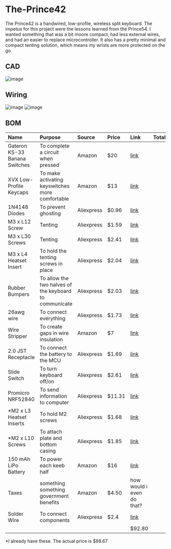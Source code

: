 # The-Prince42

The Prince42 is a handwired, low-profile, wireless split keyboard. The impetus for this project were the lessons learned from the Prince54. I wanted something that was a bit moore compact, had less external wires, and had an easier to replace microcontroller. It also has a pretty minimal and compact tenting solution, which means my wrists are more protected on the go.

## CAD
![image](https://github.com/user-attachments/assets/3095d848-6b71-418e-b326-02d3905ad707)


## Wiring
![image](https://github.com/user-attachments/assets/5b49fce2-1a28-4607-9027-d6fb44437955)
![image](https://github.com/user-attachments/assets/efb41622-3946-4931-8752-e6d1a9140abf)

## BOM
| Name   | Purpose      | Source         | Price | Link | Total|
|:-------|:-------------|:---------------|:------|:------|:----------|
| Gateron KS-33 Banana Switches | To complete a circuit when pressed | Amazon | $20 |[link](https://www.amazon.com/gp/product/B0D22TVSZZ/ref=ox_sc_act_title_7?smid=A3TKBP5XSITCSE&psc=1 )|
| XVX Low-Profile Keycaps | To make activating keyswitches more comfortable | Amazon | $13 |[link](https://www.amazon.com/gp/product/B0DHZRD5H1/ref=ox_sc_act_title_2?smid=AFB5KTL5FE772&th=1)|
|1N4148 Diodes|To prevent ghosting|Aliexpress|$0.96|[link](https://www.aliexpress.com/item/3256806021685533.html?spm=a2g0o.cart.0.0.1e9838daxaHgEB&mp=1&pdp_npi=5%40dis%21USD%21USD%200.96%21USD%200.96%21%21USD%200.96%21%21%21%402101c67a17517354003041769e3ffd%2112000039153703488%21ct%21US%216369324848%21%211%210&_gl=1*dhohum*_gcl_aw*R0NMLjE3NDg2NDY3NzguQ2p3S0NBandydVhCQmhBckVpd0FDQlJ0SGY0Y1FsdERxTktaektpTjZvQXhCbXFSMlVYNXRxb3pmckRVNE92VTQ4VkNDU2xpWFhZYlFob0NZMzRRQXZEX0J3RQ..*_gcl_dc*R0NMLjE3NDg2NDY3NzguQ2p3S0NBandydVhCQmhBckVpd0FDQlJ0SGY0Y1FsdERxTktaektpTjZvQXhCbXFSMlVYNXRxb3pmckRVNE92VTQ4VkNDU2xpWFhZYlFob0NZMzRRQXZEX0J3RQ..*_gcl_au*Mjc3OTY4OTE5LjE3NDcyNzI0MDM.*_ga*MTg4Nzg1MzEwLjE3NTE2Njc3MDQ.*_ga_VED1YSGNC7*czE3NTE3MzM0MjkkbzMkZzEkdDE3NTE3MzU0MDEkajYwJGwwJGgw)|
| M3 x L12 Screw| Tenting | Aliexpress | $1.59 |[link](https://www.aliexpress.com/item/2255800598515019.html?spm=a2g0o.cart.0.0.6b6638daq4cyGf&mp=1&pdp_npi=5%40dis%21USD%21USD%201.63%21USD%201.59%21%21USD%201.59%21%21%21%402103247417516677501702212e7532%2112000036122606126%21ct%21US%216369324848%21%211%210&_gl=1*1gflyaa*_gcl_aw*R0NMLjE3NDg2NDY3NzguQ2p3S0NBandydVhCQmhBckVpd0FDQlJ0SGY0Y1FsdERxTktaektpTjZvQXhCbXFSMlVYNXRxb3pmckRVNE92VTQ4VkNDU2xpWFhZYlFob0NZMzRRQXZEX0J3RQ..*_gcl_dc*R0NMLjE3NDg2NDY3NzguQ2p3S0NBandydVhCQmhBckVpd0FDQlJ0SGY0Y1FsdERxTktaektpTjZvQXhCbXFSMlVYNXRxb3pmckRVNE92VTQ4VkNDU2xpWFhZYlFob0NZMzRRQXZEX0J3RQ..*_gcl_au*Mjc3OTY4OTE5LjE3NDcyNzI0MDM.*_ga*MTg4Nzg1MzEwLjE3NTE2Njc3MDQ.*_ga_VED1YSGNC7*czE3NTE2Njc3MDMkbzEkZzEkdDE3NTE2Njc3NTEkajEyJGwwJGgw)|
| M3 x L30 Screws | Tenting | Aliexpress | $2.41 |[link](https://www.aliexpress.com/item/2255800598515019.html?spm=a2g0o.cart.0.0.6b6638daq4cyGf&mp=1&pdp_npi=5%40dis%21USD%21USD%202.49%21USD%202.41%21%21USD%202.41%21%21%21%402103247417516677501702212e7532%2112000036122606133%21ct%21US%216369324848%21%211%210&_gl=1*1gflyaa*_gcl_aw*R0NMLjE3NDg2NDY3NzguQ2p3S0NBandydVhCQmhBckVpd0FDQlJ0SGY0Y1FsdERxTktaektpTjZvQXhCbXFSMlVYNXRxb3pmckRVNE92VTQ4VkNDU2xpWFhZYlFob0NZMzRRQXZEX0J3RQ..*_gcl_dc*R0NMLjE3NDg2NDY3NzguQ2p3S0NBandydVhCQmhBckVpd0FDQlJ0SGY0Y1FsdERxTktaektpTjZvQXhCbXFSMlVYNXRxb3pmckRVNE92VTQ4VkNDU2xpWFhZYlFob0NZMzRRQXZEX0J3RQ..*_gcl_au*Mjc3OTY4OTE5LjE3NDcyNzI0MDM.*_ga*MTg4Nzg1MzEwLjE3NTE2Njc3MDQ.*_ga_VED1YSGNC7*czE3NTE2Njc3MDMkbzEkZzEkdDE3NTE2Njc3NTEkajEyJGwwJGgw)|
|M3 x L4 Heatset Insert|To hold the tenting screws in place|Aliexpress|$2.04|[link](https://www.aliexpress.com/item/3256803396040989.html?spm=a2g0o.cart.0.0.1e9838da38rWg8&mp=1&pdp_npi=5%40dis%21USD%21USD%202.28%21USD%202.04%21%21USD%202.04%21%21%21%40210318e817517340537932282e1693%2112000026370649758%21ct%21US%216369324848%21%211%210&_gl=1*1ylspev*_gcl_aw*R0NMLjE3NDg2NDY3NzguQ2p3S0NBandydVhCQmhBckVpd0FDQlJ0SGY0Y1FsdERxTktaektpTjZvQXhCbXFSMlVYNXRxb3pmckRVNE92VTQ4VkNDU2xpWFhZYlFob0NZMzRRQXZEX0J3RQ..*_gcl_dc*R0NMLjE3NDg2NDY3NzguQ2p3S0NBandydVhCQmhBckVpd0FDQlJ0SGY0Y1FsdERxTktaektpTjZvQXhCbXFSMlVYNXRxb3pmckRVNE92VTQ4VkNDU2xpWFhZYlFob0NZMzRRQXZEX0J3RQ..*_gcl_au*Mjc3OTY4OTE5LjE3NDcyNzI0MDM.*_ga*MTg4Nzg1MzEwLjE3NTE2Njc3MDQ.*_ga_VED1YSGNC7*czE3NTE3MzM0MjkkbzMkZzEkdDE3NTE3MzQwNDIkajMyJGwwJGgw)|
| Rubber Bumpers | To allow the two halves of the keyboard to communicate | Aliexpress | $2.03 |[link](https://www.aliexpress.com/item/3256807001730403.html?spm=a2g0o.cart.0.0.6b6638daq4cyGf&mp=1&pdp_npi=5%40dis%21USD%21USD%204.07%21USD%202.03%21%21USD%202.03%21%21%21%402103247417516677501702212e7532%2112000039741245028%21ct%21US%216369324848%21%211%210&_gl=1*1lnn9fa*_gcl_aw*R0NMLjE3NDg2NDY3NzguQ2p3S0NBandydVhCQmhBckVpd0FDQlJ0SGY0Y1FsdERxTktaektpTjZvQXhCbXFSMlVYNXRxb3pmckRVNE92VTQ4VkNDU2xpWFhZYlFob0NZMzRRQXZEX0J3RQ..*_gcl_dc*R0NMLjE3NDg2NDY3NzguQ2p3S0NBandydVhCQmhBckVpd0FDQlJ0SGY0Y1FsdERxTktaektpTjZvQXhCbXFSMlVYNXRxb3pmckRVNE92VTQ4VkNDU2xpWFhZYlFob0NZMzRRQXZEX0J3RQ..*_gcl_au*Mjc3OTY4OTE5LjE3NDcyNzI0MDM.*_ga*MTg4Nzg1MzEwLjE3NTE2Njc3MDQ.*_ga_VED1YSGNC7*czE3NTE2Njc3MDMkbzEkZzEkdDE3NTE2Njc5ODMkajUzJGwwJGgw)|
| 26awg wire | To connect everything | Aliexpress | $1.73 |[link](https://www.aliexpress.com/item/3256805135541457.html?spm=a2g0o.cart.0.0.6b6638daq4cyGf&mp=1&pdp_npi=5%40dis%21USD%21USD%202.72%21USD%202.53%21%21USD%202.53%21%21%21%402103247417516677501702212e7532%2112000041482104473%21ct%21US%216369324848%21%211%210&_gl=1*dj12ts*_gcl_aw*R0NMLjE3NDg2NDY3NzguQ2p3S0NBandydVhCQmhBckVpd0FDQlJ0SGY0Y1FsdERxTktaektpTjZvQXhCbXFSMlVYNXRxb3pmckRVNE92VTQ4VkNDU2xpWFhZYlFob0NZMzRRQXZEX0J3RQ..*_gcl_dc*R0NMLjE3NDg2NDY3NzguQ2p3S0NBandydVhCQmhBckVpd0FDQlJ0SGY0Y1FsdERxTktaektpTjZvQXhCbXFSMlVYNXRxb3pmckRVNE92VTQ4VkNDU2xpWFhZYlFob0NZMzRRQXZEX0J3RQ..*_gcl_au*Mjc3OTY4OTE5LjE3NDcyNzI0MDM.*_ga*MTg4Nzg1MzEwLjE3NTE2Njc3MDQ.*_ga_VED1YSGNC7*czE3NTE2Njc3MDMkbzEkZzEkdDE3NTE2NjgwMzIkajQkbDAkaDA.)|
|Wire Stripper|To create gaps in wire insulation|Amazon|$7|[link](https://www.amazon.com/gp/product/B07D25N45F/ref=ox_sc_act_title_5?smid=ATB7GMXHTWNOH&psc=1)|
| 2.0 JST Receptacle | To connect the battery to the MCU | Aliexpress | $1.69 |[link](https://www.aliexpress.com/item/3256803204628036.html?spm=a2g0o.cart.0.0.6b6638daq4cyGf&mp=1&pdp_npi=5%40dis%21USD%21USD%201.74%21USD%201.69%21%21USD%201.69%21%21%21%402103247417516677501702212e7532%2112000025564240286%21ct%21US%216369324848%21%211%210&_gl=1*kjoaut*_gcl_aw*R0NMLjE3NDg2NDY3NzguQ2p3S0NBandydVhCQmhBckVpd0FDQlJ0SGY0Y1FsdERxTktaektpTjZvQXhCbXFSMlVYNXRxb3pmckRVNE92VTQ4VkNDU2xpWFhZYlFob0NZMzRRQXZEX0J3RQ..*_gcl_dc*R0NMLjE3NDg2NDY3NzguQ2p3S0NBandydVhCQmhBckVpd0FDQlJ0SGY0Y1FsdERxTktaektpTjZvQXhCbXFSMlVYNXRxb3pmckRVNE92VTQ4VkNDU2xpWFhZYlFob0NZMzRRQXZEX0J3RQ..*_gcl_au*Mjc3OTY4OTE5LjE3NDcyNzI0MDM.*_ga*MTg4Nzg1MzEwLjE3NTE2Njc3MDQ.*_ga_VED1YSGNC7*czE3NTE2Njc3MDMkbzEkZzEkdDE3NTE2NjgxMDIkajU5JGwwJGgw)|
|Slide Switch|To turn keyboard off/on|Aliexpress|$2.61|[link](https://www.aliexpress.com/item/3256803752541650.html?spm=a2g0o.cart.0.0.6b6638daq4cyGf&mp=1&pdp_npi=5%40dis%21USD%21USD%202.71%21USD%202.61%21%21USD%202.61%21%21%21%402103247417516677501702212e7532%2112000027515454290%21ct%21US%216369324848%21%211%210&_gl=1*16lrkdf*_gcl_aw*R0NMLjE3NDg2NDY3NzguQ2p3S0NBandydVhCQmhBckVpd0FDQlJ0SGY0Y1FsdERxTktaektpTjZvQXhCbXFSMlVYNXRxb3pmckRVNE92VTQ4VkNDU2xpWFhZYlFob0NZMzRRQXZEX0J3RQ..*_gcl_dc*R0NMLjE3NDg2NDY3NzguQ2p3S0NBandydVhCQmhBckVpd0FDQlJ0SGY0Y1FsdERxTktaektpTjZvQXhCbXFSMlVYNXRxb3pmckRVNE92VTQ4VkNDU2xpWFhZYlFob0NZMzRRQXZEX0J3RQ..*_gcl_au*Mjc3OTY4OTE5LjE3NDcyNzI0MDM.*_ga*MTg4Nzg1MzEwLjE3NTE2Njc3MDQ.*_ga_VED1YSGNC7*czE3NTE2Njc3MDMkbzEkZzEkdDE3NTE2NjgxMDIkajU5JGwwJGgw)|
|Promicro NRF52840|To send information to computer|Aliexpress|$11.31|[link](https://www.aliexpress.com/item/3256803752541650.html?spm=a2g0o.cart.0.0.6b6638daq4cyGf&mp=1&pdp_npi=5%40dis%21USD%21USD%202.71%21USD%202.61%21%21USD%202.61%21%21%21%402103247417516677501702212e7532%2112000027515454290%21ct%21US%216369324848%21%211%210&_gl=1*16lrkdf*_gcl_aw*R0NMLjE3NDg2NDY3NzguQ2p3S0NBandydVhCQmhBckVpd0FDQlJ0SGY0Y1FsdERxTktaektpTjZvQXhCbXFSMlVYNXRxb3pmckRVNE92VTQ4VkNDU2xpWFhZYlFob0NZMzRRQXZEX0J3RQ..*_gcl_dc*R0NMLjE3NDg2NDY3NzguQ2p3S0NBandydVhCQmhBckVpd0FDQlJ0SGY0Y1FsdERxTktaektpTjZvQXhCbXFSMlVYNXRxb3pmckRVNE92VTQ4VkNDU2xpWFhZYlFob0NZMzRRQXZEX0J3RQ..*_gcl_au*Mjc3OTY4OTE5LjE3NDcyNzI0MDM.*_ga*MTg4Nzg1MzEwLjE3NTE2Njc3MDQ.*_ga_VED1YSGNC7*czE3NTE2Njc3MDMkbzEkZzEkdDE3NTE2NjgxMDIkajU5JGwwJGgw)|
|*M2 x L3 Heatset Inserts|To hold M2 screws|Aliexpress|$1.68|[link](https://www.aliexpress.us/item/3256803396040989.html?spm=a2g0o.productlist.main.1.142eBx1sBx1srC&algo_pvid=d1c9a886-47f8-40ca-a0f6-432972418c73&algo_exp_id=d1c9a886-47f8-40ca-a0f6-432972418c73-0&pdp_ext_f=%7B%22order%22%3A%2218601%22%2C%22eval%22%3A%221%22%7D&pdp_npi=4%40dis%21USD%211.88%211.68%21%21%211.88%211.68%21%402101d9ef17517356611844174e8437%2112000026370649721%21sea%21US%216369324848%21X&curPageLogUid=SKHPwsgnQdZG&utparam-url=scene%3Asearch%7Cquery_from%3A)|
|*M2 x  L10 Screws|To attach plate and bottom casing|Aliexpress|$1.85|[link](https://www.aliexpress.us/item/2255801062616407.html?spm=a2g0o.productlist.main.2.12d3c14e3EAOkk&algo_pvid=f52a757f-0936-4e71-b9b4-2794cd6ae466&algo_exp_id=f52a757f-0936-4e71-b9b4-2794cd6ae466-1&pdp_ext_f=%7B%22order%22%3A%221026%22%2C%22eval%22%3A%221%22%7D&pdp_npi=4%40dis%21USD%211.60%211.55%21%21%211.60%211.55%21%40210318c317517357251142457ecbf5%2112000034160900239%21sea%21US%216369324848%21X&curPageLogUid=1So89qBmgCSc&utparam-url=scene%3Asearch%7Cquery_from%3A)|
|150 mAh LiPo Battery|To power each keeb half|Amazon|$16|[link](https://www.amazon.com/gp/product/B0CNLP3RH6/ref=ox_sc_act_title_5?smid=A1L20YI3FVY1RX&psc=1)|
|Taxes|something something government benefits|Amazon|$4.50|how would i even do that?|
|Solder Wire|To connect components|Aliexpress|$2.4|[link](https://www.aliexpress.us/item/3256806982051908.html?spm=a2g0o.productlist.main.1.243bwodbwodbce&algo_pvid=f0bd73fa-940c-459f-a6c0-61c7ce88c201&algo_exp_id=f0bd73fa-940c-459f-a6c0-61c7ce88c201-0&pdp_ext_f=%7B%22order%22%3A%2213743%22%2C%22eval%22%3A%221%22%7D&pdp_npi=4%40dis%21USD%211.69%211.69%21%21%2112.02%2112.02%21%402101ef7017518427969305034ebd3b%2112000039681369351%21sea%21US%216369324848%21X&curPageLogUid=k1Pk1GU7PbK2&utparam-url=scene%3Asearch%7Cquery_from%3A)|
|||||$92.80|

*I already have these. The actual price is $88.67
